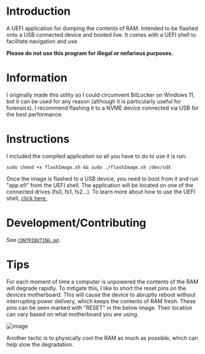 # Introduction
A UEFI application for dumping the contents of RAM. Intended to be flashed onto a USB connected device and booted live. It comes with a UEFI shell to facilitate navigation and use.

**Please do not use this program for illegal or nefarious purposes.**

# Information
I originally made this utility so I could circumvent BitLocker on Windows 11, but it can be used for any reason (although it is particularly useful for forensics). I recommend flashing it to a NVME device connected via USB for the best performance. 

# Instructions
I included the compiled application so all you have to do to use it is run:

```sudo chmod +x flashImage.sh && sudo ./flashImage.sh /dev/sdX```

Once the image is flashed to a USB device, you need to boot from it and run "app.efi" from the UEFI shell. The application will be located on one of the connected drives (fs0, fs1, fs2...). To learn more about how to use the UEFI shell, [click here.](https://letmegooglethat.com/?q=how+to+use+UEFI+shell+)

# Development/Contributing

See [`CONTRIBUTING.md`](CONTRIBUTING.md).

# Tips
For each moment of time a computer is unpowered the contents of the RAM will degrade rapidly. To mitigate this, I like to short the reset pins on the devices motherboard. This will cause the device to abruptly reboot without interrupting power delivery, which keeps the contents of RAM fresh. These pins can be seen marked with "RESET" in the below image. Their location can vary based on what motherboard you are using. 

![image](https://github.com/user-attachments/assets/feea8481-e67c-47e5-ac1f-fecd5e2d124f)

Another tactic is to physically cool the RAM as much as possible, which can help slow the degradation. 
